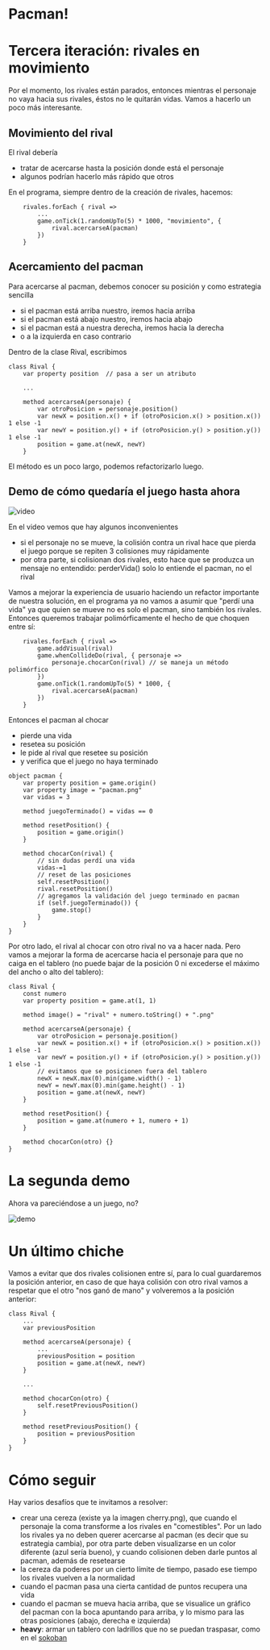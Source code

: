 # Pacman!

# Tercera iteración: rivales en movimiento

Por el momento, los rivales están parados, entonces mientras el personaje no vaya hacia sus rivales, éstos no le quitarán vidas. Vamos a hacerlo un poco más interesante.

## Movimiento del rival

El rival debería 

- tratar de acercarse hasta la posición donde está el personaje
- algunos podrían hacerlo más rápido que otros

En el programa, siempre dentro de la creación de rivales, hacemos:

```wollok
	rivales.forEach { rival => 
        ...
		game.onTick(1.randomUpTo(5) * 1000, "movimiento", {
			rival.acercarseA(pacman)
		})
	}
```

## Acercamiento del pacman

Para acercarse al pacman, debemos conocer su posición y como estrategia sencilla

- si el pacman está arriba nuestro, iremos hacia arriba
- si el pacman está abajo nuestro, iremos hacia abajo
- si el pacman está a nuestra derecha, iremos hacia la derecha
- o a la izquierda en caso contrario

Dentro de la clase Rival, escribimos

```wollok
class Rival {
	var property position  // pasa a ser un atributo

   	...

	method acercarseA(personaje) {
		var otroPosicion = personaje.position()
		var newX = position.x() + if (otroPosicion.x() > position.x()) 1 else -1
		var newY = position.y() + if (otroPosicion.y() > position.y()) 1 else -1
		position = game.at(newX, newY)
	}
```

El método es un poco largo, podemos refactorizarlo luego.

## Demo de cómo quedaría el juego hasta ahora

![video](videos/demo.gif)

En el video vemos que hay algunos inconvenientes

- si el personaje no se mueve, la colisión contra un rival hace que pierda el juego porque se repiten 3 colisiones muy rápidamente
- por otra parte, si colisionan dos rivales, esto hace que se produzca un mensaje no entendido: perderVida() solo lo entiende el pacman, no el rival

Vamos a mejorar la experiencia de usuario haciendo un refactor importante de nuestra solución, en el programa ya no vamos a asumir que "perdí una vida" ya que quien se mueve no es solo el pacman, sino también los rivales. Entonces queremos trabajar polimórficamente el hecho de que choquen entre sí:

```wollok
	rivales.forEach { rival => 
		game.addVisual(rival)
		game.whenCollideDo(rival, { personaje =>
			personaje.chocarCon(rival) // se maneja un método polimórfico
		})
		game.onTick(1.randomUpTo(5) * 1000, {
			rival.acercarseA(pacman)
		})
	}
```

Entonces el pacman al chocar

- pierde una vida
- resetea su posición
- le pide al rival que resetee su posición
- y verifica que el juego no haya terminado

```wollok
object pacman {
	var property position = game.origin()
	var property image = "pacman.png"
	var vidas = 3

	method juegoTerminado() = vidas == 0
	
	method resetPosition() {
		position = game.origin()
	}
	
	method chocarCon(rival) {
		// sin dudas perdí una vida
		vidas-=1
		// reset de las posiciones
		self.resetPosition()
		rival.resetPosition()
		// agregamos la validación del juego terminado en pacman
		if (self.juegoTerminado()) {
			game.stop()
		}
	}
}
```

Por otro lado, el rival al chocar con otro rival no va a hacer nada. Pero vamos a mejorar la forma de acercarse hacia el personaje para que no caiga en el tablero (no puede bajar de la posición 0 ni excederse el máximo del ancho o alto del tablero):

```wollok
class Rival {
	const numero
	var property position = game.at(1, 1)
	
	method image() = "rival" + numero.toString() + ".png"

	method acercarseA(personaje) {
		var otroPosicion = personaje.position()
		var newX = position.x() + if (otroPosicion.x() > position.x()) 1 else -1
		var newY = position.y() + if (otroPosicion.y() > position.y()) 1 else -1
		// evitamos que se posicionen fuera del tablero
		newX = newX.max(0).min(game.width() - 1)
		newY = newY.max(0).min(game.height() - 1)
		position = game.at(newX, newY)
	}
	
	method resetPosition() {
		position = game.at(numero + 1, numero + 1)
	}
	
	method chocarCon(otro) {}
}
```

# La segunda demo

Ahora va pareciéndose a un juego, no?

![demo](videos/demo2.gif)

# Un último chiche

Vamos a evitar que dos rivales colisionen entre sí, para lo cual guardaremos la posición anterior, en caso de que haya colisión con otro rival vamos a respetar que el otro "nos ganó de mano" y volveremos a la posición anterior:

```wollok
class Rival {
    ...
	var previousPosition

	method acercarseA(personaje) {
        ...
		previousPosition = position
		position = game.at(newX, newY)
	}
	
    ...
	
	method chocarCon(otro) {
		self.resetPreviousPosition()
	}
	
	method resetPreviousPosition() {
		position = previousPosition 
	}
}
```

# Cómo seguir

Hay varios desafíos que te invitamos a resolver:

- crear una cereza (existe ya la imagen cherry.png), que cuando el personaje la coma transforme a los rivales en "comestibles". Por un lado los rivales ya no deben querer acercarse al pacman (es decir que su estrategia cambia), por otra parte deben visualizarse en un color diferente (azul sería bueno), y cuando colisionen deben darle puntos al pacman, además de resetearse
- la cereza da poderes por un cierto límite de tiempo, pasado ese tiempo los rivales vuelven a la normalidad
- cuando el pacman pasa una cierta cantidad de puntos recupera una vida
- cuando el pacman se mueva hacia arriba, que se visualice un gráfico del pacman con la boca apuntando para arriba, y lo mismo para las otras posiciones (abajo, derecha e izquierda)
- **heavy**: armar un tablero con ladrillos que no se puedan traspasar, como en el [sokoban](https://github.com/wollok/sokobanGame)

